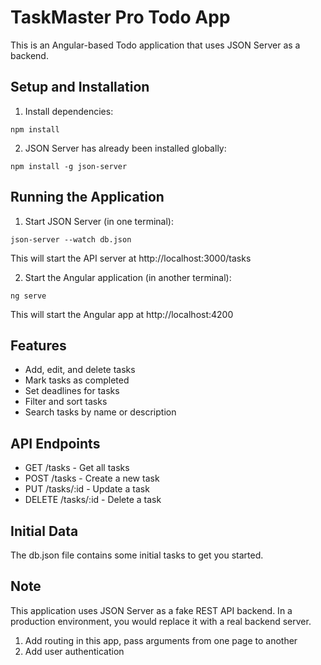 # TaskMaster Pro Todo App

This is an Angular-based Todo application that uses JSON Server as a backend.

## Setup and Installation

1. Install dependencies:
```
npm install
```

2. JSON Server has already been installed globally:
```
npm install -g json-server
```

## Running the Application

1. Start JSON Server (in one terminal):
```
json-server --watch db.json
```

This will start the API server at http://localhost:3000/tasks

2. Start the Angular application (in another terminal):
```
ng serve
```

This will start the Angular app at http://localhost:4200

## Features

- Add, edit, and delete tasks
- Mark tasks as completed
- Set deadlines for tasks
- Filter and sort tasks
- Search tasks by name or description

## API Endpoints

- GET /tasks - Get all tasks
- POST /tasks - Create a new task
- PUT /tasks/:id - Update a task
- DELETE /tasks/:id - Delete a task

## Initial Data

The db.json file contains some initial tasks to get you started.

## Note

This application uses JSON Server as a fake REST API backend. In a production environment, you would replace it with a real backend server.


1. Add routing in this app, pass arguments from one page to another
2. Add user authentication
